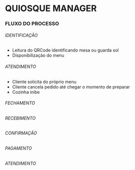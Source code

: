 # QUIOSQUE MANAGER



### FLUXO DO PROCESSO

 ###### IDENTIFICAÇÃO

 - Leitura do QRCode identificando mesa ou guarda sol
 - Disponibilização do menu

###### ATENDIMENTO

 - Cliente solicita do próprio menu
 - Cliente cancela pedido até chegar o momento de preparar
 - Cozinha inibe 
###### FECHAMENTO

###### RECEBIMENTO

###### CONFIRMAÇÃO

###### PAGAMENTO

###### ATENDIMENTO

